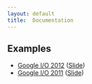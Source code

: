 ```yaml
---
layout: default
title:  Documentation
---
```


## Examples

* [Google I/O 2012](../docs/examples/io2012.html) ([Slide](../examples/io2012/slide.html))
* [Google I/O 2011](../docs/examples/io2011.html) ([Slide](../examples/io2011/slide.html))
